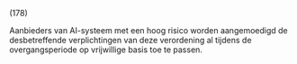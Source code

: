 (178)

Aanbieders van AI-systeem met een hoog risico worden aangemoedigd de desbetreffende verplichtingen van deze verordening al tijdens de overgangsperiode op vrijwillige basis toe te passen.
